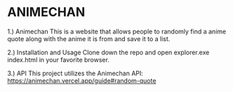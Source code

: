 # ANIMECHAN

1.) Animechan
    This is a website that allows people to randomly find a anime quote along with the anime it is from and save it to a list. 

2.) Installation and Usage
    Clone down the repo and open explorer.exe index.html in your favorite browser.

3.) API
    This project utilizes the Animechan API: https://animechan.vercel.app/guide#random-quote
